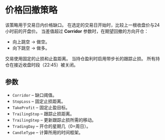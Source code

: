 # 价格回撤策略

该策略用于交易日内价格缺口。
在选定的交易日开始时，比较上一根收盘价与24小时前的开盘价。
当差值超过 **Corridor** 参数时，在期望回撤的方向开仓：

- 向上跳空 → 做空。
- 向下跳空 → 做多。

交易使用固定的止损和止盈距离。
当持仓盈利时启用带步长的跟踪止损。
所有持仓在接近收盘时段（22:45）被关闭。

## 参数
- `Corridor` – 缺口阈值。
- `StopLoss` – 固定止损距离。
- `TakeProfit` – 固定止盈目标。
- `TrailingStop` – 跟踪止损距离。
- `TrailingStep` – 更新跟踪止损所需的移动。
- `TradingDay` – 开仓的星期几（0=周日）。
- `CandleType` – 计算所用的时间框架。
